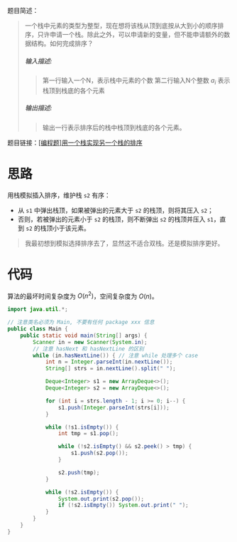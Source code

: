 题目简述：

> 一个栈中元素的类型为整型，现在想将该栈从顶到底按从大到小的顺序排序，只许申请一个栈。除此之外，可以申请新的变量，但不能申请额外的数据结构。如何完成排序？
>
> ##### **输入描述:**
>
> > 第一行输入一个N，表示栈中元素的个数
> > 第二行输入N个整数 $a_i$ 表示栈顶到栈底的各个元素
>
> ##### **输出描述:**
>
> > 输出一行表示排序后的栈中栈顶到栈底的各个元素。

题目链接：[[编程题]用一个栈实现另一个栈的排序](https://www.nowcoder.com/questionTerminal/ff8cba64e7894c5582deafa54cca8ff2)

# 思路

用栈模拟插入排序，维护栈 `s2` 有序：

- 从 `s1` 中弹出栈顶，如果被弹出的元素大于 `s2` 的栈顶，则将其压入 `s2`；
- 否则，若被弹出的元素小于 `s2` 的栈顶，则不断弹出 `s2` 的栈顶并压入 `s1`，直到 `s2` 的栈顶小于该元素。

> 我最初想到模拟选择排序去了，显然这不适合双栈。还是模拟排序更好。

# 代码

算法的最坏时间复杂度为 $O(n^2)$，空间复杂度为 $O(n)$。

```java
import java.util.*;

// 注意类名必须为 Main, 不要有任何 package xxx 信息
public class Main {
    public static void main(String[] args) {
        Scanner in = new Scanner(System.in);
        // 注意 hasNext 和 hasNextLine 的区别
        while (in.hasNextLine()) { // 注意 while 处理多个 case
            int n = Integer.parseInt(in.nextLine());
            String[] strs = in.nextLine().split(" ");

            Deque<Integer> s1 = new ArrayDeque<>();
            Deque<Integer> s2 = new ArrayDeque<>();

            for (int i = strs.length - 1; i >= 0; i--) {
                s1.push(Integer.parseInt(strs[i]));
            }

            while (!s1.isEmpty()) {
                int tmp = s1.pop();

                while (!s2.isEmpty() && s2.peek() > tmp) {
                    s1.push(s2.pop());
                }

                s2.push(tmp);
            }

            while (!s2.isEmpty()) {
                System.out.print(s2.pop());
                if (!s2.isEmpty()) System.out.print(" ");
            }
        }
    }
}
```

